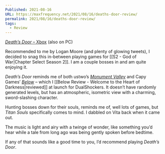 ```yaml
---
Published: 2021-08-16
URL: https://maxfrequency.net/2021/08/16/deaths-door-review/
permalink: 2021/08/16/deaths-door-review/
tags:
  - Review
---
```

[*Death’s Door* – Xbox](https://www.xbox.com/en-US/games/deaths-door) (also on PC)

Recommended to me by Logan Moore (and plenty of glowing tweets), I decided to snag this in-between playing games for [[S2 - God of War|Chapter Select Season 2]]. I am a couple bosses in and am quite enjoying it.

*Death’s Door* reminds me of both ustwo’s [*Monument Valley*](https://www.monumentvalleygame.com/mv1) and Capy Games’ *[Below](https://www.capybaragames.com/below/)* – which I [[Below Review - Welcome to the Heart of Darkness|reviewed]] at launch for DualShockers. It doesn’t have randomly generated levels, but has an atmospheric, isometric view with a charming, sword-slashing character.

Hunting bosses down for their souls, reminds me of, well lots of games, but *Titan Souls* specifically comes to mind. I dabbled on Vita back when it came out.

The music is light and airy with a twinge of wonder, like something you’d hear while a tale from long ago was being gently spoken before bedtime.

If any of that sounds like a good time to you, I’d recommend playing *Death’s Door*.